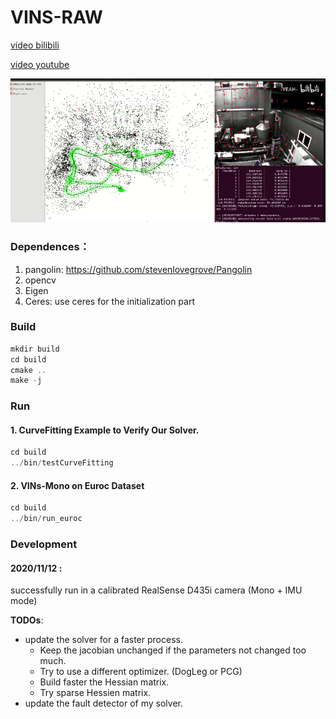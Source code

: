 # VINS-RAW

[video bilibili](https://www.bilibili.com/video/BV1yK411G75Z/)

[video youtube](https://www.youtube.com/watch?v=-7wahX6hKLk&t=31s)

![image example](https://github.com/gggliuye/VINS_BASTIAN/blob/main/test/example.png)

### Dependences：

1. pangolin: <https://github.com/stevenlovegrove/Pangolin>
2. opencv
3. Eigen
4. Ceres: use ceres for the initialization part

### Build

```c++
mkdir build
cd build
cmake ..
make -j
```

### Run

#### 1. CurveFitting Example to Verify Our Solver.
```c++
cd build
../bin/testCurveFitting
```

#### 2. VINs-Mono on Euroc Dataset
```c++
cd build
../bin/run_euroc
```

### Development

#### 2020/11/12 :
successfully run in a calibrated RealSense D435i camera (Mono + IMU mode)

**TODOs**:
* update the solver for a faster process.
  - Keep the jacobian unchanged if the parameters not changed too much.
  - Try to use a different optimizer. (DogLeg or PCG)
  - Build faster the Hessian matrix.
  - Try sparse Hessien matrix.
* update the fault detector of my solver.
